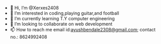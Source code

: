 - 👋 Hi, I’m @Xerxes2408
- 👀 I’m interested in coding,playing guitar,and football
- 🌱 I’m currently learning T.Y computer engineering
- 💞️ I’m looking to collaborate on web development
- 📫 How to reach me email id:ayushbendale2308@gmail.com; contact no.: 8624992408

<!---
Xerxes2408/Xerxes2408 is a ✨ special ✨ repository because its `README.md` (this file) appears on your GitHub profile.
You can click the Preview link to take a look at your changes.
--->
